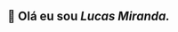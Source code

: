 <h2>👋 Olá eu sou <i>Lucas Miranda.</i></h2>

<!---
lucasmirandaa/lucasmirandaa is a ✨ special ✨ repository because its `README.md` (this file) appears on your GitHub profile.
You can click the Preview link to take a look at your changes.
--->
